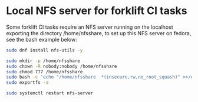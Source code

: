 # Local NFS server for forklift CI tasks

Some forklift CI tasks require an NFS server running on the localhost exporting the directory /home/nfsshare,
to set up this NFS server on fedora, see the bash example below:

```bash
sudo dnf install nfs-utils -y

sudo mkdir -p /home/nfsshare
sudo chown -R nobody:nobody /home/nfsshare
sudo chmod 777 /home/nfsshare
sudo bash -c 'echo "/home/nfsshare  *(insecure,rw,no_root_squash)" >>/etc/exports'
sudo exportfs -a

sudo systemctl restart nfs-server
```
